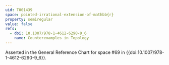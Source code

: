 ```yaml
---
uid: T001439
space: pointed-irrational-extension-of-mathbb{r}
property: semiregular
value: false
refs:
  - doi: 10.1007/978-1-4612-6290-9_6
    name: Counterexamples in Topology
---
```

Asserted in the General Reference Chart for space #69 in
{{doi:10.1007/978-1-4612-6290-9_6}}.

